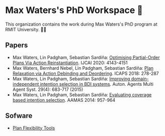 # Max Waters's PhD Workspace 🙌

This organization contains the work during Max Waters's PhD program at RMIT University. 👩‍🎓

## Papers

- Max Waters, Lin Padgham, Sebastian Sardiña: [Optimising Partial-Order Plans Via Action Reinstantiation](https://doi.org/10.24963/ijcai.2020/573). IJCAI 2020: 4143-4151
- Max Waters, Bernhard Nebel, Lin Padgham, Sebastian Sardiña: [Plan Relaxation via Action Debinding and Deordering](https://aaai.org/ocs/index.php/ICAPS/ICAPS18/paper/view/17765). ICAPS 2018: 278-287
- Max Waters, Lin Padgham, Sebastian Sardiña: [Improving domain-independent intention selection in BDI systems](https://doi.org/10.1007/s10458-015-9293-5). Auton. Agents Multi Agent Syst. 29(4): 683-717 (2015)
- Max Waters, Lin Padgham, Sebastian Sardiña: [Evaluating coverage based intention selection](http://dl.acm.org/citation.cfm?id=2617398). AAMAS 2014: 957-964


## Sofware

- [Plan Flexibility Tools](https://github.com/mwaters-phd/plan-flexibility-tools)

